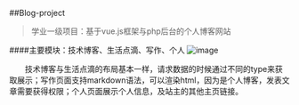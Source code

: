 ##Blog-project
>学业一级项目：基于vue.js框架与php后台的个人博客网站

####主要模块：技术博客、生活点滴、写作、个人
![image](https://github.com/Ysssf/Blog-project/blob/master/img/show.png)

&ensp;&ensp;&ensp;&ensp;技术博客与生活点滴的布局基本一样，请求数据的时候通过不同的type来获取展示；写作页面支持markdown语法，可以渲染html，因为是个人博客，发表文章需要获得权限；个人页面展示个人信息，及站主的其他主页链接。
